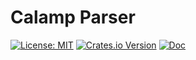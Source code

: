 # Calamp Parser

[![License: MIT](https://img.shields.io/badge/LICENSE-MIT-blue?style=for-the-badge)](./LICENSE) 
[![Crates.io Version](https://img.shields.io/crates/v/calamp-rs.svg?style=for-the-badge)](https://crates.io/crates/calamp-rs) 
[![Doc](https://img.shields.io/badge/DOC-RS-red?style=for-the-badge)](https://docs.rs/calamp-rs)

